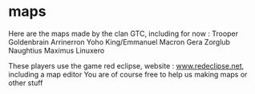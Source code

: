 # maps
Here are the maps made by the clan GTC, including for now :
Trooper
Goldenbrain
Arrinerron
Yoho
King/Emmanuel Macron
Gera
Zorglub
Naughtius Maximus
Linuxero

These players use the game red eclipse, website : www.redeclipse.net, including a map editor
You are of course free to help us making maps or other stuff
